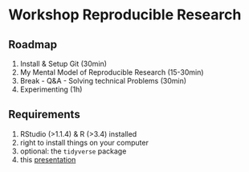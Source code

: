 # Workshop Reproducible Research
## Roadmap

1. Install & Setup Git (30min)
2. My Mental Model of Reproducible Research (15-30min)
3. Break - Q&A - Solving technical Problems (30min) 
4. Experimenting (1h)

## Requirements

1. RStudio (>1.1.4) & R (>3.4) installed
2. right to install things on your computer
3. optional: the `tidyverse` package
4. this [presentation](https://raw.githubusercontent.com/aaronpeikert/workshop-reproducible-research/master/presentation_git.md)
